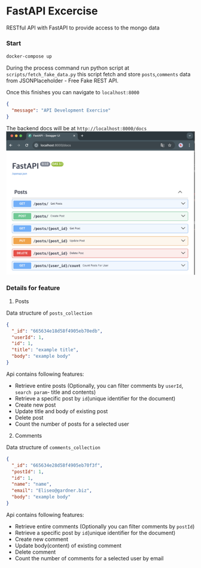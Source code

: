 # FastAPI Excercise

RESTful API with FastAPI to provide access to the mongo data

### Start

```bash
docker-compose up
```

During the process command run python script at `scripts/fetch_fake_data.py` this script fetch and store `posts`,`comments` data from JSONPlaceholder - Free Fake REST API.

Once this finishes you can navigate to `localhost:8000`

```json
{
  "message": "API Development Exercise"
}
```

The backend docs will be at `http://localhost:8000/docs`
![API Docs](assets/fast_api_docs.png)

### Details for feature

1. Posts

Data structure of `posts_collection`

```json
{
  "_id": "665634e18d58f4905eb70edb",
  "userId": 1,
  "id": 1,
  "title": "example title",
  "body": "example body"
}
```

Api contains following features:

- Retrieve entire posts (Optionally, you can filter comments by `userId`, `search param`- title and contents)
- Retrieve a specific post by `id`(unique identifier for the document)
- Create new post
- Update title and body of existing post
- Delete post
- Count the number of posts for a selected user

2. Comments

Data structure of `comments_collection`

```json
{
  "_id": "665634e28d58f4905eb70f3f",
  "postId": 1,
  "id": 1,
  "name": "name",
  "email": "Eliseo@gardner.biz",
  "body": "example body"
}
```

Api contains following features:

- Retrieve entire comments (Optionally you can filter comments by `postId`)
- Retrieve a specific post by `id`(unique identifier for the document)
- Create new comment
- Update body(content) of existing comment
- Delete comment
- Count the number of comments for a selected user by email
